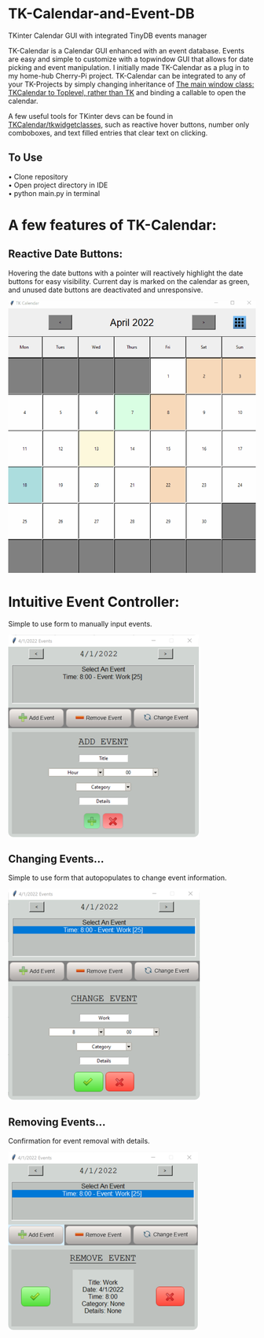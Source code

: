 # TK-Calendar-and-Event-DB
TKinter Calendar GUI with integrated TinyDB events manager

TK-Calendar is a Calendar GUI enhanced with an event database. Events are easy and simple to customize with a topwindow GUI that allows for date picking and event manipulation. I initially made TK-Calendar as a plug in to my home-hub Cherry-Pi project. TK-Calendar can be integrated to any of your TK-Projects by simply changing inheritance of [The main window class: TKCalendar to Toplevel, rather than TK](TKCalendar/main.py) and binding a callable to open the calendar.

A few useful tools for TKinter devs can be found in [TKCalendar/tkwidgetclasses](TKCalendar/tkwidgetclasses), such as reactive hover buttons, number only comboboxes, and text filled entries that clear text on clicking. 

## To Use
• Clone repository  
• Open project directory in IDE  
• python main.py in terminal  

# A few features of TK-Calendar:

## Reactive Date Buttons:
Hovering the date buttons with a pointer will reactively highlight the date buttons for easy visibility. Current day is marked on the calendar as green, and unused date buttons are deactivated and unresponsive.

![](readme-images/cal.gif)

# Intuitive Event Controller:
Simple to use form to manually input events.

![alt text](readme-images/cal3.png?raw=true)

## Changing Events...
Simple to use form that autopopulates to change event information.

![alt text](readme-images/cal5.png?raw=true)

## Removing Events...
Confirmation for event removal with details.

![alt text](readme-images/cal4.png?raw=true)


